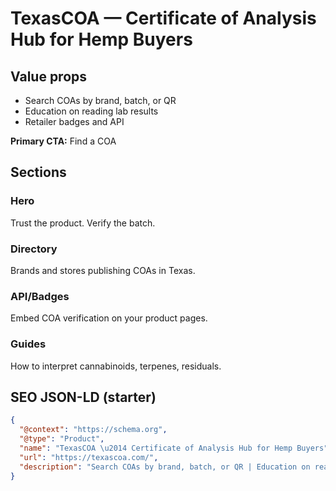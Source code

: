 # TexasCOA — Certificate of Analysis Hub for Hemp Buyers
## Value props
- Search COAs by brand, batch, or QR
- Education on reading lab results
- Retailer badges and API

**Primary CTA:** Find a COA

## Sections
### Hero
Trust the product. Verify the batch.

### Directory
Brands and stores publishing COAs in Texas.

### API/Badges
Embed COA verification on your product pages.

### Guides
How to interpret cannabinoids, terpenes, residuals.

## SEO JSON-LD (starter)
```json
{
  "@context": "https://schema.org",
  "@type": "Product",
  "name": "TexasCOA \u2014 Certificate of Analysis Hub for Hemp Buyers",
  "url": "https://texascoa.com/",
  "description": "Search COAs by brand, batch, or QR | Education on reading lab results | Retailer badges and API"
}
```
